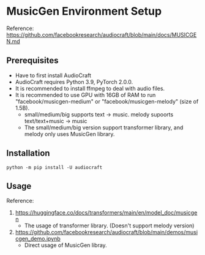 # MusicGen Environment Setup
Reference: https://github.com/facebookresearch/audiocraft/blob/main/docs/MUSICGEN.md
## Prerequisites
- Have to first install AudioCraft
- AudioCraft requires Python 3.9, PyTorch 2.0.0.
- It is recommended to install ffmpeg to deal with audio files.
- It is recommended to use GPU with 16GB of RAM to run "facebook/musicgen-medium" or "facebook/musicgen-melody" (size of 1.5B).
    - small/medium/big supports text -> music. melody supoorts text/text+music -> music
    - The small/medium/big version support transformer library, and melody only uses MusicGen library.
## Installation
```shell
python -m pip install -U audiocraft 
```
## Usage
Reference:
1. https://huggingface.co/docs/transformers/main/en/model_doc/musicgen
   - The usage of transformer library. (Doesn't support melody version)
2. https://github.com/facebookresearch/audiocraft/blob/main/demos/musicgen_demo.ipynb
   - Direct usage of MusicGen libray. 